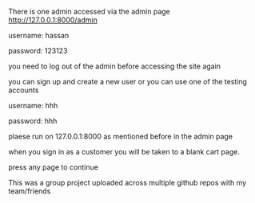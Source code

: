 There is one admin accessed via the admin page http://127.0.0.1:8000/admin 

username: hassan

password: 123123

you need to log out of the admin before accessing the site again

you can sign up and create a new user or you can use one of the testing accounts

username: hhh

password: hhh

plaese run on 127.0.0.1:8000 as mentioned before in the admin page

when you sign in as a customer you will be taken to a blank cart page.

press any page to continue

This was a group project uploaded across multiple github repos with my team/friends
